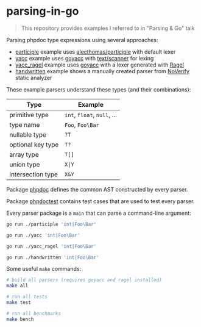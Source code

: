 # parsing-in-go

> This repository provides examples I referred to in "Parsing & Go" talk

Parsing phpdoc type expressions using several approaches:

* [participle](/participle) example uses [alecthomas/participle](https://github.com/alecthomas/participle) with default lexer
* [yacc](/yacc) example uses [goyacc](https://pkg.go.dev/golang.org/x/tools/cmd/goyacc) with [text/scanner](https://pkg.go.dev/text/scanner) for lexing
* [yacc_ragel](/yacc_ragel) example uses [goyacc](https://pkg.go.dev/golang.org/x/tools/cmd/goyacc) with a lexer generated with [Ragel](https://github.com/adrian-thurston/ragel)
* [handwritten](/handwritten) example shows a manually created parser from [NoVerify](https://github.com/VKCOM/noverify) static analyzer

These example parsers understand these types (and their combinations):

| Type | Example |
|---|---|
| primitive type | `int`, `float`, `null`, ... |
| type name | `Foo`, `Foo\Bar` |
| nullable type | `?T` |
| optional key type | `T?` |
| array type | `T[]` |
| union type | `X\|Y` |
| intersection type | `X&Y` |

Package [phpdoc](/phpdoc) defines the common AST constructed by every parser.

Package [phpdoctest](/phpdoctest) contains test cases that are used to test every parser.

Every parser package is a `main` that can parse a command-line argument:

```bash
go run ./participle 'int|Foo\Bar'

go run ./yacc 'int|Foo\Bar'

go run ./yacc_ragel 'int|Foo\Bar'

go run ./handwritten 'int|Foo\Bar'
```

Some useful `make` commands:

```bash
# build all parsers (requires goyacc and ragel installed)
make all

# run all tests
make test

# run all benchmarks
make bench
```
